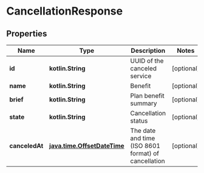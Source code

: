 
# CancellationResponse

## Properties
Name | Type | Description | Notes
------------ | ------------- | ------------- | -------------
**id** | **kotlin.String** | UUID of the canceled service |  [optional]
**name** | **kotlin.String** | Benefit |  [optional]
**brief** | **kotlin.String** | Plan benefit summary |  [optional]
**state** | **kotlin.String** | Cancellation status |  [optional]
**canceledAt** | [**java.time.OffsetDateTime**](java.time.OffsetDateTime.md) | The date and time (ISO 8601 format) of cancellation |  [optional]



